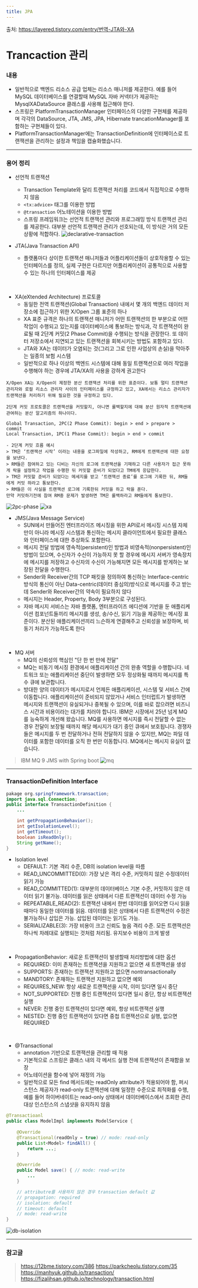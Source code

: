 ```yaml
---
title: JPA
---
```


출처: https://layered.tistory.com/entry/번역-JTA와-XA

# Trancaction 관리

### 내용
- 일반적으로 백엔드 리소스 공급 업체는 리소스 매니저를 제공한다. 예를 들어 MySQL 데이터베이스를 연결할때 MySQL 자바 커넥터가 제공하는 MysqlXADataSource 클래스를 사용해 접근해야 한다.
- 스프링은 PlatformTransactionManager 인터페이스의 다양한 구현체를 제공하며 각각의 DataSource, JTA, JMS, JPA, Hibernate trancationManager를 포함하는 구현체들이 있다.
- PlatformTransactionManager에는 TransactionDefinition에 인터페이스로 트랜잭션을 관리하는 설정과 책임을 캡슐화했습니다.

---
### 용어 정리
- 선언적 트랜잭션
    - Transaction Template와 달리 트랜잭션 처리를 코드에서 직접적으로 수행하지 않음
    - `<tx:advice>` 태그를 이용한 방법
    - `@transaction` 어노테이션을 이용한 방법
    - 스프링 프레임워크는 선언적 트랜잭션 관리와 프로그래밍 방식 트랜잭션 관리를 제공한다. 대부분 선언적 트랜잭션 관리가 선호되는데, 이 방식은 거의 모든 상황에 적합하다.
![declarative-transaction](img/declarative-transaction.PNG)

- JTA(Java Transaction API)
    - 플랫폼마다 상이한 트랜잭션 매니저들과 어플리케이션들이 상호작용할 수 있는 인터페이스를 정의, 실제 구현은 다르지만 어플리케이션이 공통적으로 사용할 수 있는 하나의 인터페이스를 제공
<br>

- XA(eXtended Architecture) 프로토콜
    - 동일한 전역 트랜잭션(Global Transaction) 내에서 몇 개의 백엔드 데이터 저장소에 접근하기 위한 X/Open 그룹 표준의 하나
    - XA 표준 규격은 하나의 트랜잭션 매니저가 어떤 트랜잭션의 한 부분으로 어떤 작업이 수행되고 있는지를 데이터베이스에 통보하는 방식과, 각 트랜잭션이 완료될 때 2단계 커밋(2 Phase Commit)을 수행되는 방식을 관장한다. 또 데이터 저장소에서 지연되고 있는 트랜잭션을 회복시키는 방법도 포함하고 있다.
    - JTA와 XA는 데이터가 오염되는 것(그리고 그로 인한 사업상의 손실)을 막아주는 일종의 보험 시스템
    - 일반적으로 하나 이상의 백엔드 시스템에 대해 동일 트랜잭션으로 여러 작업을 수행해야 하는 경우에 JTA/XA의 사용을 강하게 권고한다

```
X/Open XA는 X/Open이 제정한 분산 트랜잭션 처리를 위한 표준이다. 보통 멀티 트랜잭션 관리자와 로컬 리소스 관리자 사이의 인터페이스를 규정하고 있고, XA에서는 리소스 관리자가 트랜잭션을 처리하기 위해 필요한 것을 규정하고 있다.

2단계 커밋 프로토콜은 트랜잭션을 커밋할지, 아니면 롤백할지에 대해 분산 원자적 트랜잭션에 관여하는 분산 알고리즘의 하나이다.

Global Transaction, 2PC(2 Phase Commit): begin > end > prepare > commit
Local Transaction, 1PC(1 Phase Commit): begin > end > commit

- 2단계 커밋 흐름 예시
> TM은 ‘트랜잭션 시작’ 이라는 내용을 로그파일에 작성하고, RM에게 트랜잭션에 대한 요청을 보낸다.
> RM들은 참여하고 있는 디비는 자신의 로그에 트랜잭션을 기재하고 다른 사용자가 접근 못하게 락을 설정하고 작업을 수행한 뒤 커밋할 준비가 되었다고 TM에게 응답한다.
> TM은 커밋할 준비가 되었다는 메세지를 받고 ‘트랜잭선 종료’를 로그에 기록한 뒤, RM들에게 커밋 하라고 통보한다.
> RM들은 이 사실을 트랜잭션 로그에 기록한뒤 커밋을 하고 락을 푼다.
만약 커밋하기전에 참여 RM중 문제가 발생하면 TM은 롤백하라고 RM들에게 통보한다.
```

![2pc-phase](img/2pc-phase.PNG)
![xa](img/xa.PNG)
<br>

- JMS(Java Message Service)
    - SUN에서 만들어진 엔터프라이즈 메시징을 위한 API로서 메시징 시스템 자체만이 아니라 메시징 시스템과 통신하는 메시지 클라이언트에서 필요한 클래스와 인터페이스에 대한 추상화도 포함한다.
    - 메시지 전달 방법에 영속적(persistent)인 방법과 비영속적(nonpersistent)인 방법이 있으며, 수신자가 수신이 가능하지 못 할 경우에 메시지 서버가 영속장치에 메시지를 저장하고 수신자의 수신이 가능해지면 모든 메시지를 받게하는 보장된 전달을 수행한다.
    - Sender와 Receiver간의 TCP 패킷을 정의하여 통신하는 Interface-centric 방식의 통신이 아닌 Data-centric(데이터 중심의)방식으로 메시지를 주고 받는데 Sender와 Receiver간의 약속이 필요하지 않다
    - 메시지는 Header, Property, Body 3부분으로 구성된다.
    - 자바 메시지 서비스는 자바 플랫폼, 엔터프라이즈 에디션에 기반을 둔 애플리케이션 컴포넌트들끼리 메시지를 생성, 송/수신, 읽기 기능을 제공하는 메시징 표준이다. 분산된 애플리케이션끼리 느슨하게 연결해주고 신뢰성을 보장하며, 비동기 처리가 가능하도록 한다
<br>

- MQ 서버
    - MQ의 신뢰성의 핵심인 "단 한 번 만에 전달" 
    - MQ는 비동기 메시징 환경에서 애플리케이션 간의 완충 역할을 수행합니다. 네트워크 또는 애플리케이션 중단이 발생하면 모두 정상화될 때까지 메시지를 특수 큐에 보관합니다.
    - 방대한 양의 데이터가 메시지로서 언제든 애플리케이션, 시스템 및 서비스 간에 이동합니다. 애플리케이션이 준비되지 않았거나 서비스 인터럽트가 발생하면 메시지와 트랜잭션이 유실되거나 중복될 수 있으며, 이를 바로 잡으려면 비즈니스 시간과 비용이라는 대가를 치러야 합니다. 
    IBM은 시장에서 25년 넘게 MQ를 능숙하게 개선해 왔습니다. MQ를 사용하면 메시지를 즉시 전달할 수 없는 경우 전달이 보장될 때까지 해당 메시지가 대기 중인 큐에서 보호됩니다. 경쟁자들은 메시지를 두 번 전달하거나 전혀 전달하지 않을 수 있지만, MQ는 파일 데이터를 포함한 데이터를 오직 한 번만 이동합니다. MQ에서는 메시지 유실이 없습니다.

> IBM MQ 9 JMS with Spring boot
![mq](img/mq.PNG)

---

### TransactionDefinition Interface
```java
pakage org.springframework.transaction;
import java.sql.Connection;
public interface TransactionDefinition {
    ...

    int getPropagationBehavior();
    int getIsolationLevel();
    int getTimeout();
    boolean isReadOnly();
    String getName();
}
```
- Isolation level
    - DEFAULT: 기본 격리 수준, DB의 isolation level을 따름
    - READ_UNCOMMITTED(0): 가장 낮은 격리 수준, 커밋하지 않은 수정데이터 읽기 가능
    - READ_COMMITTED(1): 대부분의 데이터베이스 기본 수준, 커밋하지 않은 데이터 읽기 불가능. 데이터를 읽은 상태에서 다른 트랜잭션이 데이터 수정 가능
    - REPEATABLE_READ(2): 트랜잭션 내에서 한번 데이터를 읽어오면 다시 읽을때마다 동일한 데이터를 읽음. 데이터를 읽은 상태에서 다른 트랜잭션이 수정은 불가능하나 삽입은 가능. 삽입된 데이터는 읽기도 가능.
    - SERIALIZABLE(3): 가장 비용이 크고 신뢰도 높음 격리 수준. 모든 트랜잭션은 하나씩 차례대로 실행되는 것처럼 처리됨. 유지보수 비용이 크게 발생
<br>

- PropagationBehavior: 새로운 트랜잭션이 발생할때 처리방법에 대한 옵션
    - REQUIRED: 이미 존재하는 트랜잭션을 지원하고 없으면 새 트랜잭션을 생성
    - SUPPORTS: 존재하는 트랜잭션 지원하고 없으면 nontransactionally
    - MANDTORY: 존재하는 트랜잭션 지원하고 없으면 예외
    - REQUIRES_NEW: 항상 새로운 트랜잭션을 시작, 이미 있다면 일시 중단
    - NOT_SUPPORTED: 진행 중인 트랜잭션이 있다면 일시 중단, 항상 비트랜잭션 실행
    - NEVER: 진행 중인 트랜잭션이 있다면 예외, 항상 비트랜잭션 실행
    - NESTED: 진행 중인 트랜잭션이 있다면 중첩 트랜잭션으로 실행, 없으면 REQUIRED
<br>

- @Transactional
    - annotation 기반으로 트랜잭션을 관리할 때 적용
    - 기본적으로 스프링은 클래스 내의 각 메서드 실행 전에 트랜잭션이 존재함을 보장
    - 어노테이션을 함수에 넣어 재정의 가능
    - 일반적으로 모든 find 메서드에는 readOnly attribute가 적용되어야 함, 퍼시스턴스 제공자가 read-only 트랜잭션에 대해 일정한 수준으로 최적화를 수행, 예를 들어 하이버네이트는 read-only 상태에서 데이터베이스에서 조회한 관리 대상 인스턴스의 스냅샷을 유지하지 않음

```java
@Transactioanl
public class ModelImpl implements ModelService {
    
    @Override
    @Transactional(readOnly = true) // mode: read-only
    public List<Model> findAll() {
        return ...;
    }

    @Override
    public Model save() { // mode: read-write
        ...
    }

    // attributre를 사용하지 않은 경우 transaction default 값
    // propagation: required
    // isolation: default
    // timeout: default
    // mode: read-write
}
```

![db-isolation](img/db-isolation.PNG)

--- 

### 참고글 
> https://12bme.tistory.com/386
https://parkcheolu.tistory.com/35
https://manhyuk.github.io/transaction/
https://fizalihsan.github.io/technology/transaction.html